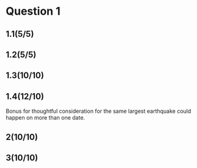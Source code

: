 # Question 1

## 1.1(5/5)

## 1.2(5/5)

## 1.3(10/10)

## 1.4(12/10)

Bonus for thoughtful consideration for the same largest earthquake could happen on more than one date.

## 2(10/10)

## 3(10/10)